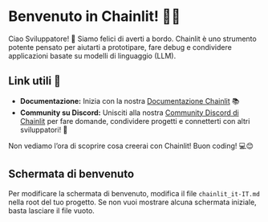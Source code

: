 # Benvenuto in Chainlit! 🚀🤖

Ciao Sviluppatore! 👋 Siamo felici di averti a bordo. Chainlit è uno strumento potente pensato per aiutarti a prototipare, fare debug e condividere applicazioni basate su modelli di linguaggio (LLM).

## Link utili 🔗

- **Documentazione:** Inizia con la nostra [Documentazione Chainlit](https://docs.chainlit.io) 📚
- **Community su Discord:** Unisciti alla nostra [Community Discord di Chainlit](https://discord.gg/k73SQ3FyUh) per fare domande, condividere progetti e connetterti con altri sviluppatori! 💬

Non vediamo l’ora di scoprire cosa creerai con Chainlit! Buon coding! 💻😊

## Schermata di benvenuto

Per modificare la schermata di benvenuto, modifica il file `chainlit_it-IT.md` nella root del tuo progetto. Se non vuoi mostrare alcuna schermata iniziale, basta lasciare il file vuoto.
